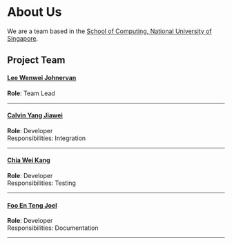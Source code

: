 # About Us

We are a team based in the [School of Computing, National University of Singapore](http://www.comp.nus.edu.sg).

## Project Team

#### [Lee Wenwei Johnervan](http://github.com/johnervan) <br>
**Role**: Team Lead

-----

#### [Calvin Yang Jiawei](http://github.com/origiri) <br>
**Role**: Developer <br>
Responsibilities: Integration

-----

#### [Chia Wei Kang](http://github.com/weikangchia) <br>
**Role**: Developer <br>
Responsibilities: Testing

-----

#### [Foo En Teng Joel](http://github.com/jaeoheeail) <br>
**Role**: Developer <br>
Responsibilities: Documentation

 -----
